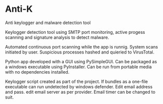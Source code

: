 # Anti-K
Anti keylogger and malware detection tool

Keylogger detection tool using SMTP port monitoring, active progess scanning and signature analysis to detect malware. 

Automated continuous port scanning while the app is runnig. 
System scans initiated by user. 
Suspicious processes hashed and quieried to VirusTotal.  

Python app developed with a GUI using PySimpleGUI. 
Can be packaged as a windows executable using PyInstaller. 
Can be run from portable media with no dependencies installed. 

Keylogger script created as part of the project. 
If bundles as a one-file executable can run undetected by windows defender. 
Edit email address and pass. edit email server as per provider. Email timer can be changed to suit.  
